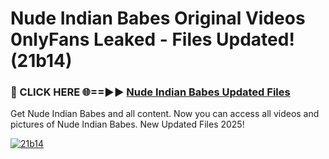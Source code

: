 # Nude Indian Babes Original Videos 0nlyFans Leaked - Files Updated! (21b14)

<h3>🔴 CLICK HERE 🌐==►► <a href="https://tinyurl.com/yc6ubb5a" rel="nofollow">Nude Indian Babes Updated Files</a></h3>

Get Nude Indian Babes and all content. Now you can access all videos and pictures of Nude Indian Babes. New Updated Files 2025!

[![21b14](https://i.imgur.com/7eu0CRL.gif)](https://tinyurl.com/yc6ubb5a)
